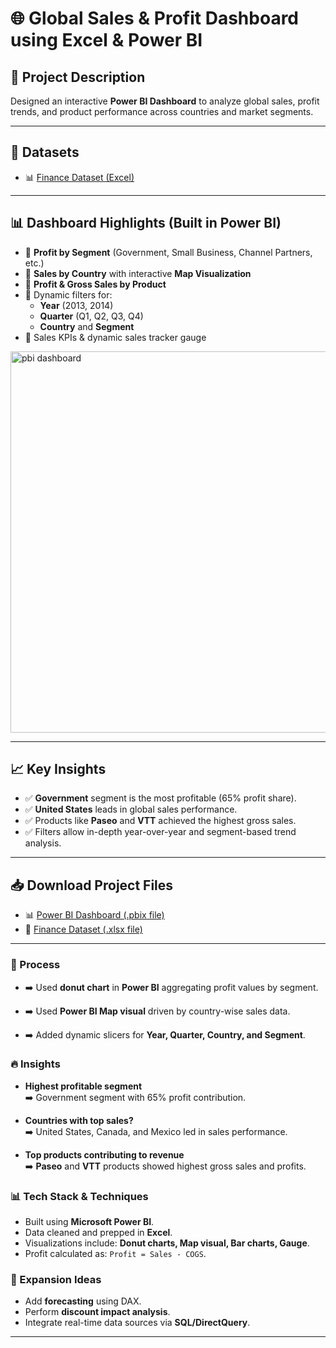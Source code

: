 # 🌐 Global Sales & Profit Dashboard using Excel & Power BI

## 📄 Project Description
Designed an interactive **Power BI Dashboard** to analyze global sales, profit trends, and product performance across countries and market segments.

---

## 📂 Datasets
- 📊 [Finance Dataset (Excel)](https://github.com/AmudhanAR/Global-Sales-Profit-Dashboard-using-Excel-and-Power-BI/blob/main/Finance%20dataset.xlsx)

---

## 📊 Dashboard Highlights (Built in Power BI)
- 📌 **Profit by Segment** (Government, Small Business, Channel Partners, etc.)
- 📌 **Sales by Country** with interactive **Map Visualization**
- 📌 **Profit & Gross Sales by Product**
- 📌 Dynamic filters for:
  - **Year** (2013, 2014)
  - **Quarter** (Q1, Q2, Q3, Q4)
  - **Country** and **Segment**
- 📌 Sales KPIs & dynamic sales tracker gauge
<img width="610" alt="pbi dashboard" src="https://github.com/user-attachments/assets/bdf47b0b-48d8-4cde-8701-0bcfc2affeef" />

---

## 📈 Key Insights
- ✅ **Government** segment is the most profitable (65% profit share).
- ✅ **United States** leads in global sales performance.
- ✅ Products like **Paseo** and **VTT** achieved the highest gross sales.
- ✅ Filters allow in-depth year-over-year and segment-based trend analysis.

---

## 📥 Download Project Files
- 📊 [Power BI Dashboard (.pbix file)](https://github.com/AmudhanAR/Global-Sales-Profit-Dashboard-using-Excel-and-Power-BI/blob/main/PBI%20assignment.pbix)
- 📄 [Finance Dataset (.xlsx file)](https://github.com/AmudhanAR/Global-Sales-Profit-Dashboard-using-Excel-and-Power-BI/blob/main/Finance%20dataset.xlsx)

---
### 🎯 Process

- ➡️ Used **donut chart** in **Power BI** aggregating profit values by segment.

- ➡️ Used **Power BI Map visual** driven by country-wise sales data.

- ➡️ Added dynamic slicers for **Year, Quarter, Country, and Segment**.
  
### 🔥 Insights
- **Highest profitable segment**  
  ➡️ Government segment with 65% profit contribution.

- **Countries with top sales?**  
  ➡️ United States, Canada, and Mexico led in sales performance.

- **Top products contributing to revenue**  
  ➡️ **Paseo** and **VTT** products showed highest gross sales and profits.

### 📊 Tech Stack & Techniques
- Built using **Microsoft Power BI**.
- Data cleaned and prepped in **Excel**.
- Visualizations include: **Donut charts, Map visual, Bar charts, Gauge**.
- Profit calculated as: `Profit = Sales - COGS`.

### 🚀 Expansion Ideas
- Add **forecasting** using DAX.
- Perform **discount impact analysis**.
- Integrate real-time data sources via **SQL/DirectQuery**.

---

